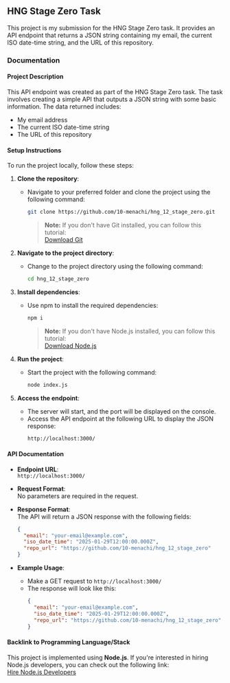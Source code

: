 ## HNG Stage Zero Task

This project is my submission for the HNG Stage Zero task. It provides an API endpoint that returns a JSON string containing my email, the current ISO date-time string, and the URL of this repository.

### Documentation

#### Project Description

This API endpoint was created as part of the HNG Stage Zero task. The task involves creating a simple API that outputs a JSON string with some basic information. The data returned includes:

- My email address
- The current ISO date-time string
- The URL of this repository

#### Setup Instructions

To run the project locally, follow these steps:

1. **Clone the repository**:

   - Navigate to your preferred folder and clone the project using the following command:
     ```bash
     git clone https://github.com/10-menachi/hng_12_stage_zero.git
     ```
     > **Note:** If you don't have Git installed, you can follow this tutorial:  
     > [Download Git](https://git-scm.com/book/en/v2/Getting-Started-Installing-Git)

2. **Navigate to the project directory**:

   - Change to the project directory using the following command:
     ```bash
     cd hng_12_stage_zero
     ```

3. **Install dependencies**:

   - Use npm to install the required dependencies:
     ```bash
     npm i
     ```
     > **Note:** If you don't have Node.js installed, you can follow this tutorial:  
     > [Download Node.js](https://nodejs.org/en/download)

4. **Run the project**:

   - Start the project with the following command:
     ```bash
     node index.js
     ```

5. **Access the endpoint**:
   - The server will start, and the port will be displayed on the console.
   - Access the API endpoint at the following URL to display the JSON response:
     ```bash
     http://localhost:3000/
     ```

#### API Documentation

- **Endpoint URL**:  
  `http://localhost:3000/`

- **Request Format**:  
  No parameters are required in the request.

- **Response Format**:  
  The API will return a JSON response with the following fields:

  ```json
  {
    "email": "your-email@example.com",
    "iso_date_time": "2025-01-29T12:00:00.000Z",
    "repo_url": "https://github.com/10-menachi/hng_12_stage_zero"
  }
  ```

- **Example Usage**:
  - Make a GET request to `http://localhost:3000/`
  - The response will look like this:
    ```json
    {
      "email": "your-email@example.com",
      "iso_date_time": "2025-01-29T12:00:00.000Z",
      "repo_url": "https://github.com/10-menachi/hng_12_stage_zero"
    }
    ```

#### Backlink to Programming Language/Stack

This project is implemented using **Node.js**. If you're interested in hiring Node.js developers, you can check out the following link:  
[Hire Node.js Developers](https://hng.tech/hire/nodejs-developers)
